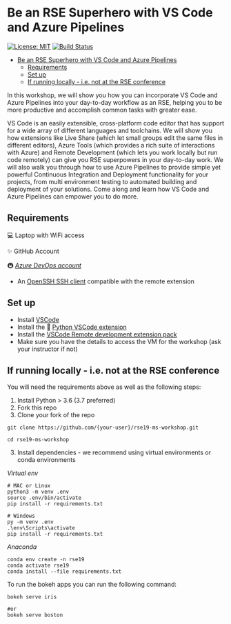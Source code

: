 # Be an RSE Superhero with VS Code and Azure Pipelines

[![License: MIT](https://img.shields.io/badge/License-MIT-purple.svg)](https://opensource.org/licenses/MIT)
[![Build Status](https://dev.azure.com/trallard/rse19-demo/_apis/build/status/trallard.rse19-ms-workshop?branchName=master)](https://dev.azure.com/trallard/rse19-demo/_build/latest?definitionId=6&branchName=master)

- [Be an RSE Superhero with VS Code and Azure Pipelines](#be-an-rse-superhero-with-vs-code-and-azure-pipelines)
  - [Requirements](#requirements)
  - [Set up](#set-up)
  - [If running locally - i.e. not at the RSE conference](#if-running-locally---ie-not-at-the-rse-conference)

In this workshop, we will show you how you can incorporate VS Code and Azure
Pipelines into your day-to-day workflow as an RSE, helping you to be more
productive and accomplish common tasks with greater ease. 

VS Code is an
easily extensible, cross-platform code editor that has support for a
wide array of different languages and toolchains. We will show you how
extensions like Live Share (which let small groups edit the same files in
different editors), Azure Tools (which provides a rich suite of interactions
with Azure) and Remote Development (which lets you work locally
but run code remotely) can give you RSE superpowers in your day-to-day
work. We will also walk you through how to use Azure Pipelines to provide
simple yet powerful Continuous Integration and Deployment functionality
for your projects, from  multi environment testing to automated building and
deployment of your solutions. Come along and learn how VS Code and Azure
Pipelines can empower you to do more.


## Requirements

💻 Laptop with WiFi access

✨ GitHub Account

🚇 _[Azure DevOps account](https://azure.microsoft.com/services/devops/?WT.mc_id=academic-0000-taallard)_

- An [OpenSSH SSH client](https://code.visualstudio.com/docs/remote/troubleshooting?WT.mc_id=academic-0000-taallard#_installing-a-supported-ssh-client) compatible with the remote extension

## Set up 

- Install [VSCode](https://code.visualstudio.com//?WT.mc_id=academic-0000-taallard)
- Install the 🐍 [Python VSCode extension](https://marketplace.visualstudio.com/items?itemName=ms-python.python&WT.mc_id=academic-0000-taallard`)
- Install the [VSCode Remote development extension pack](https://marketplace.visualstudio.com/items?itemName=ms-vscode-remote.vscode-remote-extensionpack&WT.mc_id=academic-0000-taallard) 
- Make sure you have the details to access the VM for the workshop (ask your instructor if not)

## If running locally - i.e. not at the RSE conference
You will need the requirements above as well as the following steps:

1. Install Python > 3.6 (3.7 preferred)
2. Fork this repo 
3. Clone your fork of the repo
```
git clone https://github.com/{your-user}/rse19-ms-workshop.git

cd rse19-ms-workshop
```
3. Install dependencies - we recommend using virtual environments or conda environments

_Virtual env_
```
# MAC or Linux 
python3 -m venv .env
source .env/bin/activate
pip install -r requirements.txt
```

```
# Windows
py -m venv .env
.\env\Scripts\activate
pip install -r requirements.txt
```

_Anaconda_
```
conda env create -n rse19
conda activate rse19
conda install --file requirements.txt
```

To run the bokeh apps you can run the following command:

```
bokeh serve iris

#or
bokeh serve boston
```